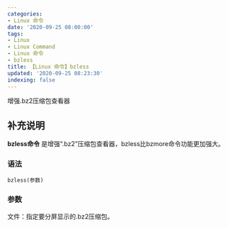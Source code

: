 ```yaml
---
categories:
- Linux 命令
date: '2020-09-25 08:00:00'
tags:
- Linux
- Linux Command
- Linux 命令
- bzless
title: 【Linux 命令】bzless
updated: '2020-09-25 08:23:30'
indexing: false
---
```


增强.bz2压缩包查看器

## 补充说明

**bzless命令** 是增强“.bz2”压缩包查看器，bzless比bzmore命令功能更加强大。

###  语法

```shell
bzless(参数)
```

###  参数

文件：指定要分屏显示的.bz2压缩包。


<!-- Linux命令行搜索引擎：https://jaywcjlove.github.io/linux-command/ -->
